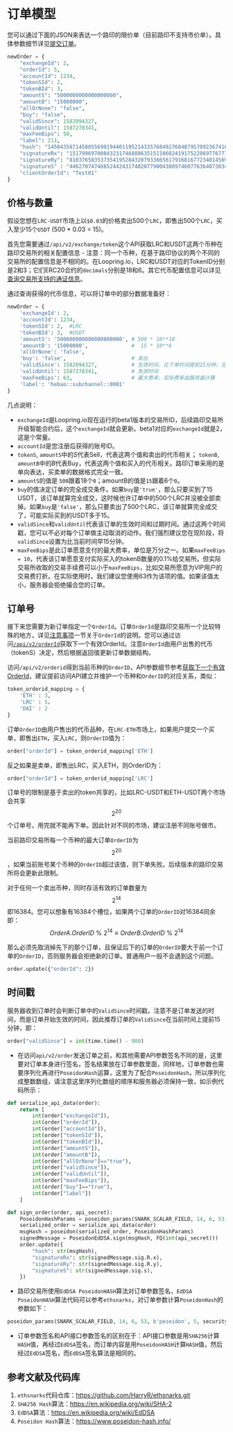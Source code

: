 # 订单模型


您可以通过下面的JSON来表达一个路印的限价单（目前路印不支持市价单）。具体参数细节详见[提交订单](../dex_apis/submitOrder.md)。

```python
newOrder = {
	"exchangeId": 2,
	"orderId": 5,
	"accountId": 1234,
	"tokenSId": 2,
	"tokenBId": 3,
	"amountS": "5000000000000000000",
	"amountB": "15000000",
	"allOrNone": "false",
	"buy": "false",
	"validSince": 1582094327,
	"validUntil": 1587278341,
	"maxFeeBips": 50,
	"label": 211,
	"hash": "14504358714580556901944011952143357684927684879578923674101657902115012783290",
	"signatureRx": "15179969700843231746888635151106024191752286977677731880613780154804077177446",
	"signatureRy": "8103765835373541952843207933665617916816772340145691265012430975846006955894",
	"signatureS" : "4462707474665244243174020779004308974607763640730341744048308145656189589982",
	"clientOrderId": "Test01"
}
```

## 价格与数量

假设您想在`LRC-USDT`市场上以`$0.03`的价格卖出500个`LRC`，即售出500个`LRC`，买入至少15个`USDT` (500 * 0.03 = 15)。

首先您需要通过`/api/v2/exchange/token`这个API获取LRC和USDT这两个币种在路印交易所的相关配置信息 - 注意：同一个币种，在基于路印协议的两个不同的交易所的配置信息是不相同的。在Loopring.io，LRC和USDT对应的TokenID分别是2和3；它们ERC20合约的`decimals`分别是18和6。其它代币配置信息可以详见[查询交易所支持的通证信息](../dex_apis/getTokens.md)。

通过查询获得的代币信息，可以将订单中的部分数据准备好：

```python
newOrder = {
	'exchangeId': 2,
	'accountId': 1234,
	'tokenSId': 2,  #LRC
	'tokenBId': 3,  #USDT
	'amountS': '500000000000000000000', # 500 * 10**18
	'amountB': '15000000',              #  15 * 10**6
	'allOrNone': 'false',
	'buy': 'false',                     # 卖出
	'validSince': 1582094327,           # 生效时间，比下单时间提前15分钟，见注意事项
	'validUntil': 1587278341,           # 失效时间
	'maxFeeBips': 63,                   # 最大费率，实际费率由服务器计算
	'label': 'hebao::subchannel::0001'
}
```

几点说明：

- `exchangeId`是Loopring.io现在运行的beta1版本的交易所ID，后续路印交易所升级智能合约后，这个`exchangeId`就会更新。beta1对应的`exchangeId`就是2，这是个常量。
-  `accountId`是您注册后获得的账号ID。
- `tokenS`, `amountS`中的*S*代表Sell，代表这两个值和卖出的代币相关； `tokenB`, `amountB`中的*B*代表Buy，代表这两个值和买入的代币相关。路印订单采用的是单向表达，买卖单的数据格式完全一致。
- `amountS`的值是 `500`跟着18个`0`；amountB的值是`15`跟着6个`0`。
- `buy`的值决定订单的完全成交条件。如果`buy`是`'true'`，那么只要买到了15 USDT，该订单就算完全成交，这时候也许订单中的500个LRC并没被全部卖掉。如果`buy`是`'false'`，那么只要卖出了500个LRC，该订单就算完全成交了，可能实际买到的USDT多于15。
- `validSince`和`validUntil`代表该订单的生效时间和过期时间。通过这两个时间戳，您可以不必对每个订单做主动取消的动作。我们强烈建议您在现阶段，将`validSince`设置为比当前时间早15分钟。
- `maxFeeBips`是此订单愿意支付的最大费率，单位是万分之一。如果`maxFeeBips = 10`，代表该订单愿意支付实际买入的tokenB数量的0.1%给交易所。但实际交易所收取的交易手续费可以小于`maxFeeBips`，比如交易所愿意为VIP用户的交易费打折。在实际使用时，我们建议您使用63作为该项的值。如果该值太小，服务器会拒绝撮合您的订单。


## 订单号

接下来您需要为新订单指定一个`OrderId`。订单`OrderId`是路印交易所一个比较特殊的地方，详见[注意事项](./trader-notes.md)一节关于`OrderId`的说明。您可以通过访问[`/api/v2/orderId`](../dex_apis/getNextOrderId.md)获取下一个有效OrderId。注意`OrderId`由用户出售的代币（tokenS）决定，然后根据返回值更新订单数据结构。



访问`/api/v2/orderid`得到当前币种的`OrderID`，API参数细节参考[获取下一个有效OrderId](../dex_apis/getNextOrderId.md)，建议提前访问API建立并维护一个币种和`OrderID`的对应关系，类似：

```python
token_orderid_mapping = {
    'ETH' : 3,
    'LRC' : 5，
    'DAI' : 2
}
```

订单`OrderID`由用户售出的代币品种，在`LRC-ETH`市场上，如果用户提交一个买单，即售出`ETH`，买入`LRC`，则`OrderID`值为：

```python
order["orderId"] = token_orderid_mapping['ETH']
```

反之如果是卖单，即售出LRC，买入ETH，则OrderID为：

```python
order["orderId"] = token_orderid_mapping['LRC']
```
订单号的限制是基于卖出的token共享的，比如LRC-USDT和ETH-USDT两个市场会共享$$ 2^{20} $$个订单号，用完就不能再下单。因此针对不同的市场，建议注册不同账号做市。

当前路印交易所每一个币种的最大订单`OrderID`为$$ 2^{20} $$，如果当前账号某个币种的`OrderID`超过该值，则下单失败。后续版本的路印交易所将会更新此限制。



对于任何一个卖出币种，同时存活有效的订单数量为$$ 2^{14} $$即16384。您可以想象有16384个槽位，如果两个订单的`OrderID`对16384同余即：
  $$
  OrderA.OrderID\ \%\ 2^{14} \equiv OrderB.OrderID\ \%\ 2^{14}
  $$

那么必须先取消掉先下的那个订单，且保证后下的订单的`OrderID`要大于前一个订单的`OrderID`，否则服务器会拒绝新的订单。普通用户一般不会遇到这个问题。



```python
order.update({"orderId": 2})
```

## 时间戳

服务器收到订单时会判断订单中的`ValidSince`时间戳，注意不是订单发送的时间，而是订单开始生效的时间，因此推荐订单的`ValidSince`在当前时间上提前15分钟，即：

```python
order["validSince"] = int(time.time() - 900)
```


- 在访问`api/v2/order`发送订单之前，和其他需要API参数签名不同的是，这里要对订单本身进行签名，签名结果放在订单参数里面，同样地，订单参数也需要序列化再进行`PoseidonHash`运算，这里为了配合`PoseidonHash`，所以序列化成整数数组，请注意这里序列化数组的顺序和服务器必须保持一致，如示例代码所示：

```python
def serialize_api_data(order):
    return [
        int(order["exchangeId"]),
        int(order["orderId"]),
        int(order["accountId"]),
        int(order["tokenSId"]),
        int(order["tokenBId"]),
        int(order["amountS"]),
        int(order["amountB"]),
        int(order["allOrNone"]=="true"),
        int(order["validSince"]),
        int(order["validUntil"]),
        int(order["maxFeeBips"]),
        int(order["buy"]=="true"),
        int(order["label"])
    ]

def sign_order(order, api_secret):
    PoseidonHashParams = poseidon_params(SNARK_SCALAR_FIELD, 14, 6, 53, b'poseidon', 5, security_target=128)
    serialized_order = serialize_api_data(order)
    msgHash = poseidon(serialized_order, PoseidonHashParams)
    signedMessage = PoseidonEdDSA.sign(msgHash, FQ(int(api_secret)))
    order.update({
        "hash": str(msgHash),
        "signatureRx": str(signedMessage.sig.R.x),
        "signatureRy": str(signedMessage.sig.R.y),
        "signatureS": str(signedMessage.sig.s),
    })
```

- 路印交易所使用`EdDSA PoseidonHASH`算法对订单参数签名，`EdDSA PoseidonHASH`算法代码可以参考`ethsnarks`，对订单参数计算`PoseidonHash`的参数如下：

```python
poseidon_params(SNARK_SCALAR_FIELD, 14, 6, 53, b'poseidon', 5, security_target=128)
```

- 订单参数签名和API接口参数签名的区别在于：API接口参数是用`SHA256`计算`HASH`值，再经过`EdDSA`签名，而订单内容是用`PoseidonHASH`计算`HASH`值，然后经过`EdDSA`签名，而`EdDSA`签名算法是相同的。


## 参考文献及代码库

1. `ethsnarks`代码仓库：https://github.com/HarryR/ethsnarks.git
2. `SHA256 Hash`算法：<https://en.wikipedia.org/wiki/SHA-2>
3. `EdDSA`算法：<https://en.wikipedia.org/wiki/EdDSA>
4. `Poseidon Hash`算法：<https://www.poseidon-hash.info/>

